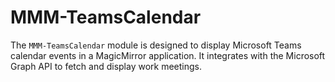 # MMM-TeamsCalendar
The `MMM-TeamsCalendar` module is designed to display Microsoft Teams calendar events in a MagicMirror application. It integrates with the Microsoft Graph API to fetch and display work meetings.
